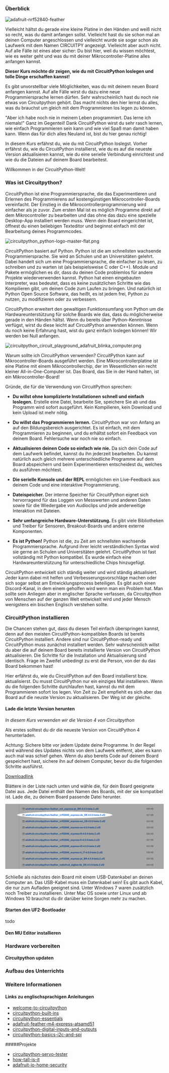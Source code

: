 ### Überblick

![adafruit-nrf52840-feather](https://cdn-learn.adafruit.com/assets/assets/000/068/597/large1024/circuitpython_4062_kit_ORIG_2018_12.jpg)

Vielleicht hältst du gerade eine kleine Platine in den Händen und weiß nicht so recht, was du damit anfangen sollst. Vielleicht hast du sie schon mal an deinen Computer angeschlossen und vielleicht wurde sie sogar schon als Laufwerk mit dem Namen CIRCUITPY angezeigt. Vielleicht aber auch nicht. Auf alle Fälle ist eines aber sicher: Du bist hier, weil du wissen möchtest, wie es weiter geht und was du mit deiner Mikrocontroller-Platine alles anfangen kannst.

**Dieser Kurs möchte dir zeigen, wie du mit CircuitPython loslegen und tolle Dinge erschaffen kannst!**

Es gibt unvorstellbar viele Möglichkeiten, was du mit deinem neuen Board anfangen kannst. Auf alle Fälle wirst du dazu eine neue Programmiersprache lernen dürfen. Sehr wahrscheinlich hast du noch nie etwas von Circuitpython gehört. Das macht nichts den hier lernst du alles, was du brauchst um gleich mit dem Programmieren los legen zu können.

"Aber ich habe noch nie in meinem Leben programmiert. Das lerne ich niemals!" Ganz im Gegenteil! Dank CircuitPython wirst du sehr rasch lernen, wie einfach Programmieren sein kann und wie viel Spaß man damit haben kann. Wenn das für dich alles Neuland ist, bist du hier genau richtig!

In diesem Kurs erfährst du, wie du mit CircuitPython loslegst. Vorher erfährst du, wie du CircuitPython installierst, wie du es auf die neueste Version aktualisieren kannst, wie du eine serielle Verbindung einrichtest und wie du die Dateien auf deinem Board bearbeitest.

Willkommen in der CircuitPython-Welt!

### Was ist Circuitpython?

CircuitPython ist eine Programmiersprache, die das Experimentieren und Erlernen des Programmierens auf kostengünstigen Mikrocontroller-Boards vereinfacht. Der Einstieg in die Mikrocontrollerprogrammierung wird einfacher als je zuvor.
Zum ersten Mal ist es möglich Programme direkt auf dem Mikrocontroller zu bearbeiten und das ohne das dazu eine spezielle Desktop-App installiert werden muss. Wenn dein Board eingerichtet ist, öffnest du einen beliebigen Texteditor und beginnst einfach mit der Bearbeitung deines Programmcodes.

![circuitpython_python-logo-master-flat.png](https://cdn-learn.adafruit.com/assets/assets/000/049/445/original/circuitpython_python-logo-master-flat.png)

CircuitPython basiert auf Python. Python ist die am schnellsten wachsende Programmiersprache. Sie wird an Schulen und an Universitäten gelehrt. Dabei handelt sich um eine Programmiersprache, die einfacher zu lesen, zu schreiben und zu warten ist (als beispielsweise C oder C++). Module und Pakete ermöglichen es dir, dass du deinen Code problemlos für andere Projekte wiederverwenden kannst. Python hat einen eingebauten Interpreter, was bedeutet, dass es keine zusätzlichen Schritte wie das Kompilieren gibt, um deinen Code zum Laufen zu bringen. Und natürlich ist Python Open Source Software, das heißt, es ist jedem frei, Python zu nutzen, zu modifizieren oder zu verbessern.

CircuitPython erweitert den gewaltigen Funktionsumfang von Python um die Hardwareunterstützung für solche Boards wie das, dass du möglicherweise gerade in den Händen hältst. Wenn du bereits über Python-Kenntnisse verfügst, wirst du diese leicht auf CircuitPython anwenden können. Wenn du noch keine Erfahrung hast, wist du ganz einfach loslegen können! Wir werden bei Null anfangen.

![circuitpython_circuit_playground_adafruit_blinka_computer.png](https://cdn-learn.adafruit.com/assets/assets/000/049/441/original/circuitpython_circuit_playground_adafruit_blinka_computer.png)

Warum sollte ich CircuitPython verwenden?
CircuitPython kann auf Mikrocontroller-Boards ausgeführt werden. Eine Mikrocontrollerplatine ist eine Platine mit einem Mikrocontrollerchip, der im Wesentlichen ein recht kleiner All-in-One-Computer ist. Das Board, das Sie in der Hand halten, ist ein Mikrocontroller-Board!

Gründe, die für die Verwendung von CircuitPython sprechen:

* **Du willst ohne komplizierte Installationen schnell und einfach loslegen.** Erstelle eine Datei, bearbeite Sie, speichere Sie ab und das Programm wird sofort ausgeführt. Kein Kompilieren, kein Download und kein Upload ist mehr nötig.

* **Du willst das Programmieren lernen.** CircuitPython war von Anfang an auf den Bildungsbereich ausgerichtet. Es ist einfach, mit dem Programmieren zu beginnen, und du erhältst sofort ein Feedback von deinem Board. Fehlersuche war noch nie so einfach.

* **Aktualisieren deinen Code so einfach wie nie.** Da sich dein Code auf dem Laufwerk befindet, kannst du ihn jederzeit bearbeiten. Du kannst natürlich auch gleich mehrere unterschiedliche Programme auf dem Board abspeichern und beim Experimentieren entscheidest du, welches du ausführen möchtest.

* **Die serielle Konsole und der REPL** ermöglichen ein Live-Feedback aus deinem Code und eine interaktive Programmierung.

* **Dateispeicher.** Der interne Speicher für CircuitPython eignet sich hervorragend für das Loggen von Messwerten und anderen Daten sowie für die Wiedergabe von Audioclips und jede anderweitige Interaktion mit Dateien.

* **Sehr umfangreiche Hardware-Unterstützung.** Es gibt viele Bibliotheken und Treiber für Sensoren, Breakout-Boards und andere externe Komponenten.

* **Es ist Python!** Python ist die, zu Zeit am schnellsten wachsende Programmiersprache. Aufgrund ihrer leicht verständlichen Syntax wird sie gerne an Schulen und Universitäten gelehrt. CircuitPython ist fast vollständig mit Python kompatibel. Es wurde einfach eine Hardwareunterstützung für unterschiedliche Chips hinzugefügt.

CircuitPython entwickelt sich ständig weiter und wird ständig aktualisiert. Jeder kann dabei mit helfen und Verbesserungsvorschläge machen oder sich sogar selbst am Entwicklungsprozess beteiligen. Es gibt auch einen Discord-Kanal, in dem einem geholfen wird wenn man ein Problem hat. Man sollte sein Anliegen aber in englischer Sprache verfassen, da Circuitpython von Menschen auf der ganzen Welt entwickelt wird und jeder Mensch wenigstens ein bischen Englisch verstehen sollte.

### CircuitPython installieren

Die Chancen stehen gut, dass du diesen Teil einfach überspringen kannst, denn auf den meisten CircuitPython-kompatiblen Boards ist bereits CircuitPython installiert. 
Andere sind nur CircuitPython-ready und CircuitPython muss zunächst installiert werden. 
Sehr wahrscheinlich willst du aber die auf deinem Board bereits installierte Version von CircuitPython aktualisieren. Die Schritte für die Installation und Aktualisierung sind identisch.
Frage im Zweifel unbedingt zu erst die Person, von der du das Board bekommen hast!

Hier erfährst du, wie du CircuitPython auf den Board installierst bzw. aktualisierst. Du musst CircuitPython nur ein einziges Mal installieren. Wenn du die folgenden Schritte durchlaufen hast, kannst du mit dem Programmieren sofort los legen. Von Zeit zu Zeit empfiehlt es sich aber das Board auf die neuste Version zu aktualisieren. Der Weg ist der gleiche.

#### Lade die letzte Version herunten

*In diesem Kurs verwenden wir die Version 4 von Circuitpython*

Als erstes solltest du dir die neueste Version von CircuitPython 4 herunterladen.

Achtung: Sichere bitte vor jedem Update deine Programme. In der Regel wird während des Updates nichts von dem Laufwerk entfernt, aber es kann auch mal was schief gehen. Wenn du also bereits Code auf deinem Board gespeichert hast, sichere ihn auf deinem Computer, bevor du die folgenden Schritte ausführst.

[Downloadlink](https://github.com/adafruit/circuitpython/releases/)

Blättere in der Liste nach unten und wähle die, für dein Board geeignete Datei aus. Jede Datei enthält den Namen des Boards, mit der sie kompatibel ist. Lade die, zu deinem Board passende Datei herunter.

![Github Download Liste](github_download.png)

Schließe als nächstes dein Board mit einem USB-Datenkabel an deinen Computer an. Das USB-Kabel muss ein Datenkabel sein! Es gibt auch Kabel, die nur zum Aufladen geeignet sind. Unter Windows 7 waren zusätzlich noch Treiber zu installieren. Unter Mac OS sowie unter Linux und ab Windows 10 brauchst du dir darüber keine Sorgen mehr zu machen.

#### Starten den UF2-Bootloader

todo

#### Den MU Editor installieren

### Hardware vorbereiten

#### Circuitpython updaten

### Aufbau des Unterrichts

### Weitere Informationen

#### Links zu englischsprachigen Anleitungen

* [welcome-to-circuitpython](https://learn.adafruit.com/welcome-to-circuitpython)
* [circuitpython-built-ins](https://learn.adafruit.com/adafruit-circuit-playground-express/circuitpython-built-ins)
* [circuitpython-essentials](https://learn.adafruit.com/circuitpython-essentials/circuitpython-essentials)
* [adafruit-feather-m4-express-atsamd51](https://learn.adafruit.com/adafruit-feather-m4-express-atsamd51/overview)
* [circuitpython-digital-inputs-and-outputs](https://learn.adafruit.com/circuitpython-digital-inputs-and-outputs/)
* [circuitpython-basics-i2c-and-spi](https://learn.adafruit.com/circuitpython-basics-i2c-and-spi/i2c-devices)

#####Projekte
* [circuitpython-servo-tester](https://learn.adafruit.com/circuitpython-servo-tester)
* [how-tall-is-it](https://learn.adafruit.com/how-tall-is-it/example-a-tree)
* [adafruit-io-home-security](https://learn.adafruit.com/adafruit-io-home-security)
